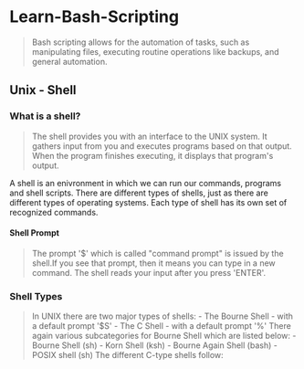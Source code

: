 # Learn-Bash-Scripting
> Bash scripting allows for the automation of tasks, such as manipulating files, executing routine operations like backups, and general automation.

## Unix - Shell

### What is  a shell?
> The shell provides you with an interface to the UNIX system.
> It gathers input from you and executes programs based on that output.
> When the program finishes executing, it displays that program's output.

A shell is an enivronment in which we can run our commands, programs and shell scripts. There are different types of shells, just as there are different types of operating systems. Each type of shell has its own set of recognized commands.

#### Shell Prompt
> The prompt '$' which is  called "command prompt" is issued by the shell.If you see that prompt, then it means you can type in a new command.
> The shell reads your input after you press 'ENTER'.

### Shell Types
> In UNIX there are two major types of shells:
	- The Bourne Shell - with a default prompt '$S'
	- The C Shell - with a default prompt '%'
> There again various subcategories for Bourne Shell which are listed below:
	- Bourne Shell (sh)
	- Korn Shell (ksh)
	- Bourne Again Shell (bash)
	- POSIX shell (sh)
> The different C-type shells follow:

